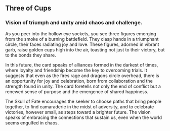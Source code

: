 ## Three of Cups
### Vision of triumph and unity amid chaos and challenge. 

As you peer into the hollow eye sockets, you see three figures emerging from the smoke of a burning battlefield. They clasp hands in a triumphant circle, their faces radiating joy and love. These figures, adorned in vibrant garb, raise golden cups high into the air, toasting not just to their victory, but to the bonds they share.  

In this future, the card speaks of alliances formed in the darkest of times, where loyalty and friendship become the key to overcoming trials. It suggests that even as the fires rage and dragons circle overhead, there is an opportunity for joy and celebration, born from collaboration and the strength found in unity. The card foretells not only the end of conflict but a renewed sense of purpose and the emergence of shared happiness.  

The Skull of Fate encourages the seeker to choose paths that bring people together, to find camaraderie in the midst of adversity, and to celebrate victories, however small, as steps toward a brighter future. The vision speaks of embracing the connections that sustain us, even when the world seems engulfed in chaos.
